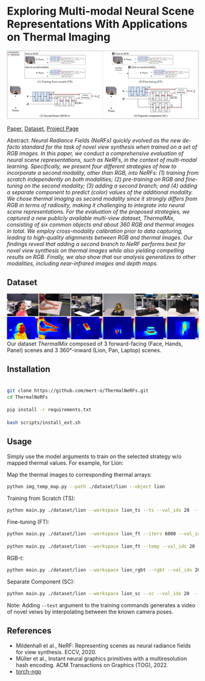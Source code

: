 # Exploring Multi-modal Neural Scene Representations With Applications on Thermal Imaging

![Overwiev figure](overview.png)

[Paper](https://arxiv.org/abs/2403.11865),
[Dataset](https://zenodo.org/records/11065834), [Project Page](https://mert-o.github.io/ThermalNeRF/)


Abstract: *Neural Radiance Fields (NeRFs) quickly evolved as the new de-facto standard for the task of novel view synthesis when trained on a set of RGB images. In this paper, we conduct a comprehensive evaluation of neural scene representations, such as NeRFs, in the context of multi-modal learning. Specifically, we present four different strategies of how to incorporate a second modality, other than RGB, into NeRFs: (1) training from scratch independently on both modalities; (2) pre-training on RGB and fine-tuning on the second modality; (3) adding a second branch; and (4) adding a separate component to predict (color) values of the additional modality. We chose thermal imaging as second modality since it strongly differs from RGB in terms of radiosity, making it challenging to integrate into neural scene representations. For the evaluation of the proposed strategies, we captured a new publicly available multi-view dataset, ThermalMix, consisting of six common objects and about 360 RGB and thermal images in total. We employ cross-modality calibration prior to data capturing, leading to high-quality alignments between RGB and thermal images. Our findings reveal that adding a second branch to NeRF performs best for novel view synthesis on thermal images while also yielding compelling results on RGB. Finally, we also show that our analysis generalizes to other modalities, including near-infrared images and depth maps.*

## Dataset
![Dataset figure](dataset.png)
Our dataset *ThermalMix* composed of 3 forward-facing (Face, Hands, Panel) scenes and 3 360°-inward (Lion, Pan, Laptop) scenes.  


## Installation

```bash

git clone https://github.com/mert-o/ThermalNeRFs.git
cd ThermalNeRFs

pip install -r requirements.txt

bash scripts/install_ext.sh
```

## Usage

Simply use the model arguments to train on the selected strategy w/o mapped thermal values. For example, for Lion:

Map the thermal images to corresponding thermal arrays:
```bash
python img_temp_map.py --path ./dataset/lion --object lion
```

Training from Scratch (TS):
```bash
python main.py ./dataset/lion --workspace lion_ts --ts --val_idx 20  --tv 48.3 --tv_min 16.8
```

Fine-tuning (FT):
```bash
python main.py ./dataset/lion --workspace lion_ft --iters 6000 --val_idx 20  --tv 48.3 --tv_min 16.8

python main.py ./dataset/lion --workspace lion_ft --temp --val_idx 20  --tv 48.3 --tv_min 16.8
```

RGB-*t*:
```bash
python main.py ./dataset/lion --workspace lion_rgbt --rgbt --val_idx 20  --tv 48.3 --tv_min 16.8
```

Separate Component (SC):
```bash
python main.py ./dataset/lion --workspace lion_sc --sc --val_idx 20  --tv 48.3 --tv_min 16.8
```

Note: Adding ```--test``` argument to the training commands generates a video of novel veiws by interpolating between the known camera poses.


## References
- Mildenhall et al., NeRF: Representing scenes as neural radiance fields for view synthesis. ECCV, 2020.
- Müller et al., Instant neural graphics primitives with a multiresolution hash encoding. ACM Transactions on Graphics (TOG), 2022.
- [torch-ngp](https://github.com/ashawkey/torch-ngp)